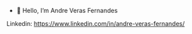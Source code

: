- 👋 Hello, I’m Andre Veras Fernandes


Linkedin: https://www.linkedin.com/in/andre-veras-fernandes/

<!---
AndreVerasFernandes/AndreVerasFernandes is a ✨ special ✨ repository because its `README.md` (this file) appears on your GitHub profile.
You can click the Preview link to take a look at your changes.
--->
